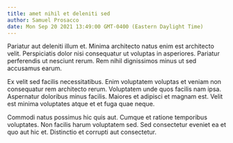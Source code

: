 ```yaml
---
title: amet nihil et deleniti sed
author: Samuel Prosacco
date: Mon Sep 20 2021 13:49:00 GMT-0400 (Eastern Daylight Time)
---
```

Pariatur aut deleniti illum et. Minima architecto natus enim est architecto velit. Perspiciatis dolor nisi consequatur ut voluptas in asperiores. Pariatur perferendis ut nesciunt rerum. Rem nihil dignissimos minus ut sed accusamus earum.

 Ex velit sed facilis necessitatibus. Enim voluptatem voluptas et veniam non consequatur rem architecto rerum. Voluptatem unde quos facilis nam ipsa. Aspernatur doloribus minus facilis. Maiores et adipisci et magnam est. Velit est minima voluptates atque et et fuga quae neque.

 Commodi natus possimus hic quis aut. Cumque et ratione temporibus voluptates. Non facilis harum voluptatem sed. Sed consectetur eveniet ea et quo aut hic et. Distinctio et corrupti aut consectetur.